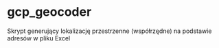 # gcp_geocoder
Skrypt generujący lokalizację przestrzenne (współrzędne) na podstawie adresów w pliku Excel
